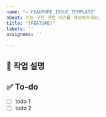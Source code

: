 ```yaml
---
name: "✏️ FEAUTURE_ISSUE_TEMPLATE"
about: 기능 구현 관련 이슈를 작성해주세요.
title: "[FEATURE]"
labels: ''
assignees: ''

---
```


## 📝 작업 설명  
<!-- 진행할 작업에 대해 간단하게 설명해주세요 -->

## ✅ To-do  
<!-- 해당 작업을 수행하기 위해 해야 할 하위 태스크를 작성해주세요 -->
- [ ] todo 1  
- [ ] todo 2
